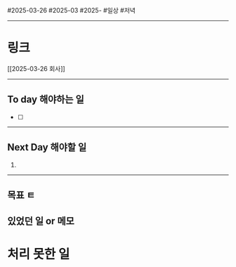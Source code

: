 #2025-03-26 #2025-03 #2025-
#일상 #저녁 

-------
# 링크
[[2025-03-26 회사]]


---
## To day 해야하는 일
- [ ] 

---
## Next Day 해야할 일
1. 

---

## 목표 ㅌ


## 있었던 일  or 메모


# 처리 못한 일